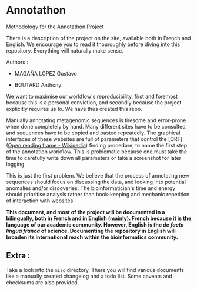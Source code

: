 # Annotathon

Methodology for the [Annotathon Project](http://annotathon.org/)



There is a description of the project on the site, available both in French and English. We encourage you to read it thouroughly before diving into this repository. Everything will naturally make sense.



Authors :

- MAGAÑA LOPEZ Gustavo

- BOUTARD Anthony



We want to maximise our workflow's reproducibility, first and foremost because this is a personal conviction, and secondly because the project explicitly requires us to. We have thus created this repo. 

Manually annotating metagenomic sequences is tiresome and error-prone when done completely by hand. Many different sites have to be consulted, and sequences have to be copied and pasted repeatedly. The graphical interfaces of these websites are full of parameters that control the [ORF]([Open reading frame - Wikipedia](https://en.wikipedia.org/wiki/Open_reading_frame)) finding procedure, to name the first step of the annotation workflow. This is problematic because one must take the time to carefully write down all parameters or take a screenshot for later logging. 

This is just the first problem. We believe that the process of annotating new sequences should focus on discussing the data, and looking into potential anomalies and/or discoveries. The bioinformatician's time and energy should prioritise analysis rather than book-keeping and mechanic repetition of interaction with websites.



__This document, and most of the project will be documented in a bilingually, both in French and in English (mainly). French because it is the language of our academic community. However, English is the _de facto lingua franca_ of science. Documenting the repository in English will broaden its international reach within the bioinformatics community.__


## Extra :
Take a look into the `misc` directory. There you will find various documents like a manually created changelog and a todo list.
Some caveats and checksums are also provided.

